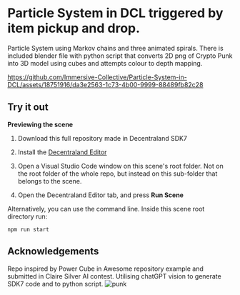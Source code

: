 # Particle System in DCL triggered by item pickup and drop.

Particle System using Markov chains and three animated spirals.
There is included blender file with python script that converts 2D png of Crypto Punk into 3D model using cubes and attempts colour to depth mapping.

https://github.com/Immersive-Collective/Particle-System-in-DCL/assets/18751916/da3e2563-1c73-4b00-9999-88489fb82c28

## Try it out

**Previewing the scene**

1. Download this full repository made in Decentraland SDK7

2. Install the [Decentraland Editor](https://docs.decentraland.org/creator/development-guide/sdk7/editor/)

3. Open a Visual Studio Code window on this scene's root folder. Not on the root folder of the whole repo, but instead on this sub-folder that belongs to the scene.

4. Open the Decentraland Editor tab, and press **Run Scene**

Alternatively, you can use the command line. Inside this scene root directory run:

```
npm run start
```

## Acknowledgements

Repo inspired by Power Cube in Awesome repository example and submitted in Claire Silver AI contest.
Utilising chatGPT vision to generate SDK7 code and to python script.
![punk](https://github.com/Immersive-Collective/Particle-System-in-DCL/assets/18751916/a3983fe6-010b-428c-b4b6-000bf7de1083)

